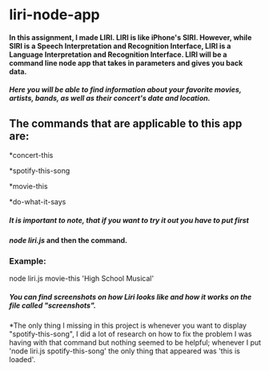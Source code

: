 # liri-node-app
#### In this assignment, I made LIRI. LIRI is like iPhone's SIRI. However, while SIRI is a Speech Interpretation and Recognition Interface, LIRI is a Language Interpretation and Recognition Interface. LIRI will be a command line node app that takes in parameters and gives you back data.

##### Here you will be able to find information about your favorite movies, artists, bands, as well as their concert's date and location.

## The commands that are applicable to this app are:
*concert-this

*spotify-this-song

*movie-this

*do-what-it-says

##### It is important to note, that if you want to try it out you have to put first
#### _*node liri.js*_ and then the command.

### Example:
node liri.js movie-this 'High School Musical'

##### You can find screenshots on how Liri looks like and how it works on the file called "screenshots".

*The only thing I missing in this project is whenever you want to display "spotify-this-song", I did a lot of research on how to fix the problem I was having with that command but nothing seemed to be helpful; whenever I put 'node liri.js spotify-this-song' the only thing that appeared was 'this is loaded'.
